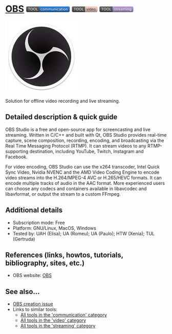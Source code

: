 # [OBS](https://obsproject.com/)  [<img src="images/communication.png" align="bottom">](https://github.com/e-CLOSE/Toolbox/issues?q=label%3A01_TOOL+label%3Acommunication) [<img src="images/video.png" align="bottom">](https://github.com/e-CLOSE/Toolbox/issues?q=label%3A01_TOOL+label%3Avideo) [<img src="images/streaming.png" align="bottom">](https://github.com/e-CLOSE/Toolbox/issues?q=label%3A01_TOOL+label%3Astreaming)

![logo_obs](images/obs.jpeg)

Solution for offline video recording and live streaming.


## Detailed description & quick guide

OBS Studio is a free and open-source app for screencasting and live streaming. Written in C/C++ and built with Qt, OBS Studio provides real-time capture, scene composition, recording, encoding, and broadcasting via the Real Time Messaging Protocol (RTMP). It can stream videos to any RTMP-supporting destination, including YouTube, Twitch, Instagram and Facebook.

For video encoding, OBS Studio can use the x264 transcoder, Intel Quick Sync Video, Nvidia NVENC and the AMD Video Coding Engine to encode video streams into the H.264/MPEG-4 AVC or H.265/HEVC formats. It can encode multiple tracks of audio in the AAC format. More experienced users can choose any codecs and containers available in libavcodec and libavformat, or output the stream to a custom FFmpeg.


## Additional details

- Subscription mode: Free
- Platform: GNU/Linux, MacOS, Windows
- Tested by: UAH (Elisa); UA (Romeu); UA (Paulo); HTW (Xenia); TUL (Gertruda)


## References (links, howtos, tutorials, bibliography, sites, etc.)

- OBS website: [OBS](https://obsproject.com/)


## See also...

- [OBS creation issue](https://github.com/e-CLOSE/Toolbox/issues/107)
- Links to similar tools:
  - [All tools in the 'communication' category](https://github.com/e-CLOSE/Toolbox/issues?q=label%3A01_TOOL+label%3Acommunication)
  - [All tools in the 'video' category](https://github.com/e-CLOSE/Toolbox/issues?q=label%3A01_TOOL+label%3Avideo)
  - [All tools in the 'streaming' category](https://github.com/e-CLOSE/Toolbox/issues?q=label%3A01_TOOL+label%3Astreaming)
